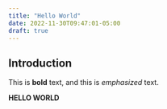 ```yaml
---
title: "Hello World"
date: 2022-11-30T09:47:01-05:00
draft: true
---
```

## Introduction

This is **bold** text, and this is *emphasized* text.

**HELLO WORLD**